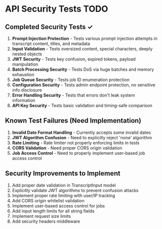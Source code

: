 # API Security Tests TODO

## Completed Security Tests ✓
1. **Prompt Injection Protection** - Tests various prompt injection attempts in transcript content, titles, and metadata
2. **Input Validation** - Tests oversized content, special characters, deeply nested objects
3. **JWT Security** - Tests key confusion, expired tokens, payload manipulation
4. **Batch Processing Security** - Tests DoS via huge batches and memory exhaustion
5. **Job Queue Security** - Tests job ID enumeration protection
6. **Configuration Security** - Tests admin endpoint protection, no sensitive info disclosure
7. **Error Handling Security** - Tests that errors don't leak system information
8. **API Key Security** - Tests basic validation and timing-safe comparison

## Known Test Failures (Need Implementation)
1. **Invalid Date Format Handling** - Currently accepts some invalid dates
2. **JWT Algorithm Confusion** - Need to explicitly reject 'none' algorithm
3. **Rate Limiting** - Rate limiter not properly enforcing limits in tests
4. **CORS Validation** - Need proper CORS origin validation
5. **Job Access Control** - Need to properly implement user-based job access control

## Security Improvements to Implement
1. Add proper date validation in TranscriptInput model
2. Explicitly validate JWT algorithms to prevent confusion attacks
3. Implement proper rate limiting with user/IP tracking
4. Add CORS origin whitelist validation
5. Implement user-based access control for jobs
6. Add input length limits for all string fields
7. Implement request size limits
8. Add security headers middleware
